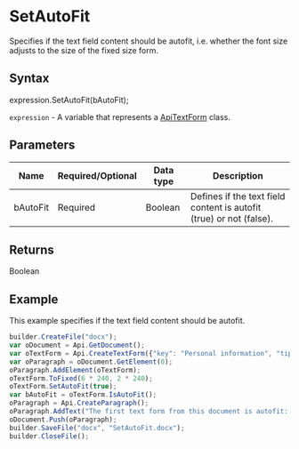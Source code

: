 # SetAutoFit

Specifies if the text field content should be autofit, i.e. whether the font size adjusts to the size of the fixed size form.

## Syntax

expression.SetAutoFit(bAutoFit);

`expression` - A variable that represents a [ApiTextForm](../ApiTextForm.md) class.

## Parameters

| **Name** | **Required/Optional** | **Data type** | **Description** |
| ------------- | ------------- | ------------- | ------------- |
| bAutoFit | Required | Boolean | Defines if the text field content is autofit (true) or not (false). |

## Returns

Boolean

## Example

This example specifies if the text field content should be autofit.

```javascript
builder.CreateFile("docx");
var oDocument = Api.GetDocument();
var oTextForm = Api.CreateTextForm({"key": "Personal information", "tip": "Enter your first name", "required": true, "placeholder": "First name", "multiLine": false});
var oParagraph = oDocument.GetElement(0);
oParagraph.AddElement(oTextForm);
oTextForm.ToFixed(6 * 240, 2 * 240);
oTextForm.SetAutoFit(true);
var bAutoFit = oTextForm.IsAutoFit();
oParagraph = Api.CreateParagraph();
oParagraph.AddText("The first text form from this document is autofit: " + bAutoFit);
oDocument.Push(oParagraph);
builder.SaveFile("docx", "SetAutoFit.docx");
builder.CloseFile();
```
